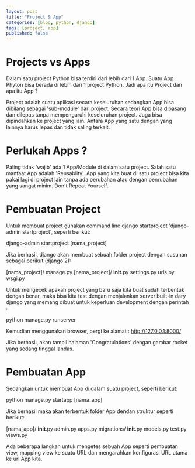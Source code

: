 ```yaml
---
layout: post
title: "Project & App"
categories: [blog, python, django]
tags: [project, app]
published: false
---
```


Projects vs Apps
================
Dalam satu project Python bisa terdiri dari lebih dari 1 App. Suatu App Phyton bisa berada di lebih dari 1 project Python. Jadi apa itu Project dan apa itu App ?

Project adalah suatu aplikasi secara keseluruhan sedangkan App bisa dibilang sebagai 'sub-module' dari project. Secara teori App bisa dipasang dan dilepas tanpa mempengaruhi keseluruhan project. Juga bisa dipindahkan ke project yang lain. Antara App yang satu dengan yang lainnya harus lepas dan tidak saling terkait.


Perlukah Apps ?
===============
Paling tidak 'wajib' ada 1 App/Module di dalam satu project. Salah satu manfaat App adalah 'Reusablity'. App yang kita buat di satu project bisa kita pakai lagi di project lain tanpa ada perubahan atau dengan penrubahan yang sangat minim. Don't Repeat Yourself.


Pembuatan Project
=================
Untuk membuat project gunakan command line django startproject 'django-admin startproject', seperti berikut:

django-admin startproject [nama_project]

Jika berhasil, django akan membuat sebuah folder project dengan susunan sebagai berikut (django 2):

[nama_project]/
  manage.py
  [nama_project]/
  __init__.py
  settings.py
  urls.py
  wsgi.py
  
Untuk mengecek apakah project yang baru saja kita buat sudah terbentuk dengan benar, maka bisa kita test dengan menjalankan server built-in dary django yang memang dibuat untuk keperluan development dengan perintah :

python manage.py runserver

Kemudian menggunakan browser, pergi ke alamat : http://127.0.0.1:8000/

Jika berhasil, akan tampil halaman 'Congratulations' dengan gambar rocket yang sedang tinggal landas.


Pembuatan App
=============
Sedangkan untuk membuat App di dalam suatu project, seperti berikut:

python manage.py startapp [nama_app]

Jika berhasil maka akan terbentuk folder App dendan struktur seperti berikut:

[nama_app]/
  __init__.py
  admin.py
  apps.py
  migrations/
    __init__.py
  models.py
  test.py
  views.py

Ada beberapa langkah untuk mengetes sebuah App seperti pembuatan view, mapping view ke suatu URL dan mengarahkan konfigurasi URL utama ke url App kita.
